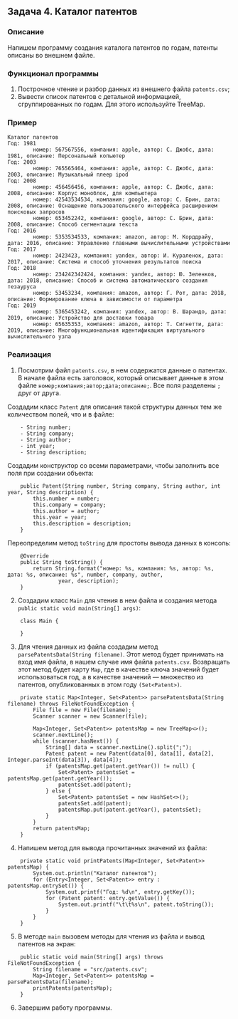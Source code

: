 ## Задача 4. Каталог патентов

### Описание
Напишем программу создания каталога патентов по годам, патенты описаны во внешнем файле.

### Функционал программы
1. Построчное чтение и разбор данных из внешнего файла `patents.csv`;
2. Вывести список патентов с детальной информацией, сгруппированных по годам. Для этого используйте TreeMap.

### Пример
```
Каталог патентов
Год: 1981
		номер: 567567556, компания: apple, автор: С. Джобс, дата: 1981, описание: Персональный копьютер
Год: 2003
		номер: 765565464, компания: apple, автор: С. Джобс, дата: 2003, описание: Музыкальный плеер ipod
Год: 2008
		номер: 456456456, компания: apple, автор: С. Джобс, дата: 2008, описание: Корпус моноблок, для компьютера
		номер: 42543534534, компания: google, автор: С. Брин, дата: 2008, описание: Оснащение пользовательского интерфейса расширением поисковых запросов
		номер: 653452242, компания: google, автор: С. Брин, дата: 2008, описание: Способ сегментации текста
Год: 2016
		номер: 5353534533, компания: amazon, автор: М. Корддрайу, дата: 2016, описание: Управление главными вычислительными устройствами
Год: 2017
		номер: 2423423, компания: yandex, автор: И. Кураленок, дата: 2017, описание: Система и способ уточнения результатов поиска
Год: 2018
		номер: 234242342424, компания: yandex, автор: Ю. Зеленков, дата: 2018, описание: Способ и система автоматического создания тезауруса
		номер: 53453234, компания: amazon, автор: Г. Рот, дата: 2018, описание: Формирование ключа в зависимости от параметра
Год: 2019
		номер: 5365453242, компания: yandex, автор: В. Шарандо, дата: 2019, описание: Устройство для доставки товара
		номер: 65635353, компания: amazon, автор: Т. Сигнетти, дата: 2019, описание: Многофункциональная идентификация виртуального вычислительного узла
```

### Реализация
1. Посмотрим файл `patents.csv`, в нем содержатся данные о патентах. В начале файла есть заголовок, который
описывает данные в этом файле `номер;компания;автор;дата;описание;`. Все поля разделены `;` друг от друга.

Создадим класс `Patent` для описания такой структуры данных тем же количеством полей, что и в файле:

```
    - String number;
    - String company;
    - String author;
    - int year;
    - String description;
```

Создадим конструктор со всеми параметрами, чтобы заполнить все поля при создании объекта:

```
    public Patent(String number, String company, String author, int year, String description) {
        this.number = number;
        this.company = company;
        this.author = author;
        this.year = year;
        this.description = description;
    }
```

Переопределим метод `toString` для простоты вывода данных в консоль:

```
    @Override
    public String toString() {
        return String.format("номер: %s, компания: %s, автор: %s, дата: %s, описание: %s", number, company, author,
                year, description);
    }
```

2. Создадим класс `Main` для чтения в нем файла и создания метода `public static void main(String[] args)`:

```
    class Main {

    }
  ``` 

3. Для чтения данных из файла создадим метод `parsePatentsData(String filename)`. Этот метод будет принимать на вход
имя файла, в нашем случае имя файла `patents.csv`. Возвращать этот метод будет карту `Map`, где в качестве ключа значений
будет использоваться год, а в качестве значений — множество из патентов, опубликованных в этом году `(Set<Patent>)`.

```
    private static Map<Integer, Set<Patent>> parsePatentsData(String filename) throws FileNotFoundException {
        File file = new File(filename);
        Scanner scanner = new Scanner(file);

        Map<Integer, Set<Patent>> patentsMap = new TreeMap<>();
        scanner.nextLine();
        while (scanner.hasNext()) {
            String[] data = scanner.nextLine().split(";");
            Patent patent = new Patent(data[0], data[1], data[2], Integer.parseInt(data[3]), data[4]);
            if (patentsMap.get(patent.getYear()) != null) {
                Set<Patent> patentsSet = patentsMap.get(patent.getYear());
                patentsSet.add(patent);
            } else {
                Set<Patent> patentsSet = new HashSet<>();
                patentsSet.add(patent);
                patentsMap.put(patent.getYear(), patentsSet);
            }
        }
        return patentsMap;
    }
``` 

4. Напишем метод для вывода прочитанных значений из файла:

```
    private static void printPatents(Map<Integer, Set<Patent>> patentsMap) {
        System.out.println("Каталог патентов");
        for (Entry<Integer, Set<Patent>> entry : patentsMap.entrySet()) {
            System.out.printf("Год: %d\n", entry.getKey());
            for (Patent patent: entry.getValue()) {
                System.out.printf("\t\t%s\n", patent.toString());
            }
        }
    }
``` 

5. В методе `main` вызовем методы для чтения из файла и вывод патентов на экран:

```
    public static void main(String[] args) throws FileNotFoundException {
        String filename = "src/patents.csv";
        Map<Integer, Set<Patent>> patentsMap = parsePatentsData(filename);
        printPatents(patentsMap);
    }
```

6. Завершим работу программы.
